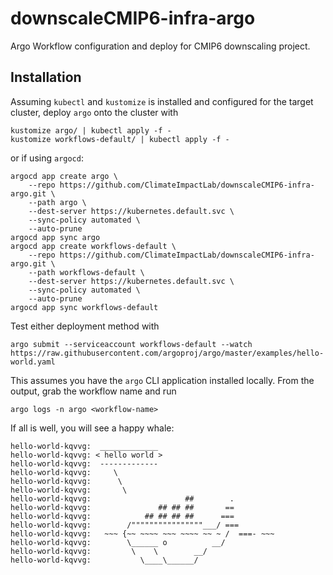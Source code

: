 # downscaleCMIP6-infra-argo
Argo Workflow configuration and deploy for CMIP6 downscaling project.

## Installation
Assuming `kubectl` and `kustomize` is installed and configured for the target cluster, deploy `argo` onto the cluster with

```
kustomize argo/ | kubectl apply -f -
kustomize workflows-default/ | kubectl apply -f -
```

or if using `argocd`:

```
argocd app create argo \
    --repo https://github.com/ClimateImpactLab/downscaleCMIP6-infra-argo.git \
    --path argo \
    --dest-server https://kubernetes.default.svc \
    --sync-policy automated \
    --auto-prune
argocd app sync argo
argocd app create workflows-default \
    --repo https://github.com/ClimateImpactLab/downscaleCMIP6-infra-argo.git \
    --path workflows-default \
    --dest-server https://kubernetes.default.svc \
    --sync-policy automated \
    --auto-prune
argocd app sync workflows-default
```

Test either deployment method with
```
argo submit --serviceaccount workflows-default --watch https://raw.githubusercontent.com/argoproj/argo/master/examples/hello-world.yaml 
```
This assumes you have the `argo` CLI application installed locally. From the output, grab the workflow name and run 
```
argo logs -n argo <workflow-name>
```

If all is well, you will see a happy whale:
```
hello-world-kqvvg:  _____________ 
hello-world-kqvvg: < hello world >
hello-world-kqvvg:  ------------- 
hello-world-kqvvg:     \
hello-world-kqvvg:      \
hello-world-kqvvg:       \     
hello-world-kqvvg:                     ##        .            
hello-world-kqvvg:               ## ## ##       ==            
hello-world-kqvvg:            ## ## ## ##      ===            
hello-world-kqvvg:        /""""""""""""""""___/ ===        
hello-world-kqvvg:   ~~~ {~~ ~~~~ ~~~ ~~~~ ~~ ~ /  ===- ~~~   
hello-world-kqvvg:        \______ o          __/            
hello-world-kqvvg:         \    \        __/             
hello-world-kqvvg:           \____\______/   
```
